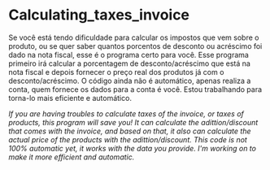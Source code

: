 # Calculating_taxes_invoice
  Se você está tendo dificuldade para calcular os impostos que vem sobre o produto, ou se quer saber quantos porcentos de desconto ou acréscimo foi dado na nota fiscal,
esse é o programa certo para você.
  Esse programa primeiro irá calcular a porcentagem de desconto/acréscimo que está na nota fiscal e depois fornecer o preço real dos produtos já com o desconto/acréscimo.
O código ainda não é automático, apenas realiza a conta, quem fornece os dados para a conta é você. Estou trabalhando para torna-lo mais eficiente e automático.

  _If you are having troubles to calculate taxes of the invoice, or taxes of products, this program will save you! It can calculate the adittion/discount that comes with
the invoice, and based on that, it also can calculate the actual price of the products with the adittion/discount.
This code is not 100% automatic yet, it works with the data you provide. I'm working on to make it more efficient and automatic._
